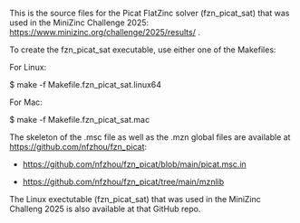 This is the source files for the Picat FlatZinc solver (fzn_picat_sat) that was used in the MiniZinc Challenge 2025: https://www.minizinc.org/challenge/2025/results/ .

To create the fzn_picat_sat executable, use either one of the Makefiles:

For Linux:

$ make -f  Makefile.fzn_picat_sat.linux64

For Mac:

$ make -f  Makefile.fzn_picat_sat.mac


The skeleton of the .msc file as well as the .mzn global files are available at https://github.com/nfzhou/fzn_picat:

- https://github.com/nfzhou/fzn_picat/blob/main/picat.msc.in

- https://github.com/nfzhou/fzn_picat/tree/main/mznlib


The Linux exectutable (fzn_picat_sat) that was used in the MiniZinc Challeng 2025 is also available at that GitHub repo.


